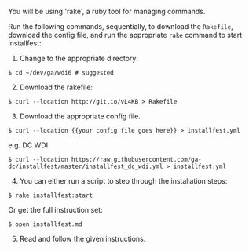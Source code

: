 You will be using 'rake', a ruby tool for managing commands.

Run the following commands, sequentially, to download the `Rakefile`, download the config file, and run the appropriate `rake` command to start installfest:

1. Change to the appropriate directory:
  ```
  $ cd ~/dev/ga/wdi6 # suggested
  ```

2. Download the rakefile:
  ```
  $ curl --location http://git.io/vL4KB > Rakefile
  ```

3. Download the appropriate config file.
  ```
  $ curl --location {{your config file goes here}} > installfest.yml
  ```
  e.g. DC WDI
  ```
  $ curl --location https://raw.githubusercontent.com/ga-dc/installfest/master/installfest_dc_wdi.yml > installfest.yml
  ```

4. You can either run a script to step through the installation steps:
  ```
  $ rake installfest:start
  ```
Or get the full instruction set:
  ```
  $ open installfest.md
  ```

5. Read and follow the given instructions.
